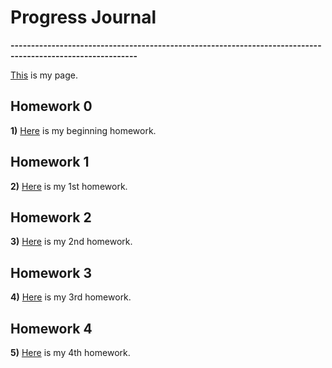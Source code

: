 # Progress Journal

**-----------------------------------------------------------------------------------------------------------**

[This](https://bu-ie-360.github.io/spring21-mfdevecii/) is my page.

## Homework 0
  
**1)** [Here](files/HW0/HW0.html) is my beginning homework.

## Homework 1

**2)** [Here](files/HW1/Homework1.html) is my 1st homework.

## Homework 2

**3)** [Here](files/HW2/HW2.html) is my 2nd homework.

## Homework 3

**4)** [Here](files/HW3/Final-RMD.html) is my 3rd homework.

## Homework 4

**5)** [Here](files/HW4/HW4.html) is my 4th homework.
